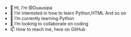 - 👋 Hi, I’m @Duausipa
- 👀 I’m interested in how to learn Python,HTML And so on
- 🌱 I’m currently learning Python
- 💞️ I’m looking to collaborate on coding
- 📫 How to reach me, here on GitHub

<!---
Duausipa/Duausipa is a ✨ special ✨ repository because its `README.md` (this file) appears on your GitHub profile.
You can click the Preview link to take a look at your changes.
--->
